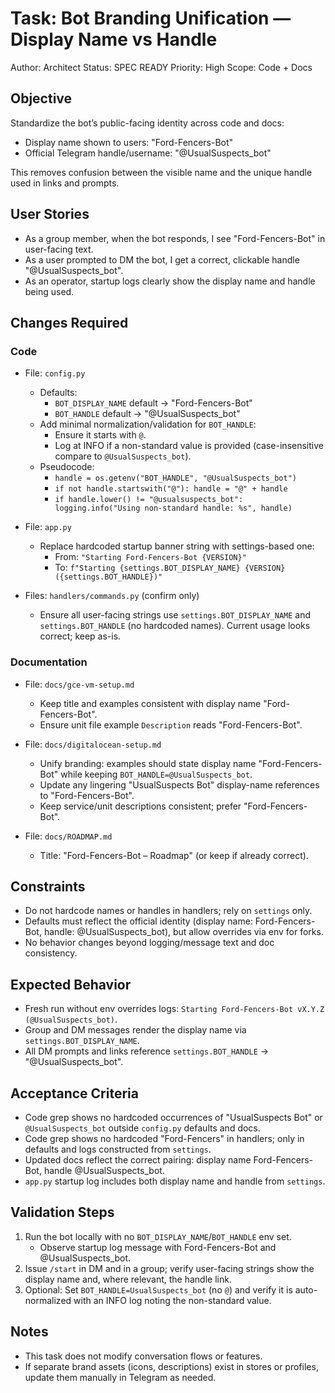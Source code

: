 # Task: Bot Branding Unification — Display Name vs Handle

Author: Architect
Status: SPEC READY
Priority: High
Scope: Code + Docs

## Objective
Standardize the bot’s public-facing identity across code and docs:
- Display name shown to users: "Ford-Fencers-Bot"
- Official Telegram handle/username: "@UsualSuspects_bot"

This removes confusion between the visible name and the unique handle used in links and prompts.

## User Stories
- As a group member, when the bot responds, I see "Ford-Fencers-Bot" in user-facing text.
- As a user prompted to DM the bot, I get a correct, clickable handle "@UsualSuspects_bot".
- As an operator, startup logs clearly show the display name and handle being used.

## Changes Required

### Code
- File: `config.py`
  - Defaults:
    - `BOT_DISPLAY_NAME` default → "Ford-Fencers-Bot"
    - `BOT_HANDLE` default → "@UsualSuspects_bot"
  - Add minimal normalization/validation for `BOT_HANDLE`:
    - Ensure it starts with `@`.
    - Log at INFO if a non-standard value is provided (case-insensitive compare to `@UsualSuspects_bot`).
  - Pseudocode:
    - `handle = os.getenv("BOT_HANDLE", "@UsualSuspects_bot")`
    - `if not handle.startswith("@"): handle = "@" + handle`
    - `if handle.lower() != "@usualsuspects_bot": logging.info("Using non-standard handle: %s", handle)`

- File: `app.py`
  - Replace hardcoded startup banner string with settings-based one:
    - From: `"Starting Ford-Fencers-Bot {VERSION}"`
    - To: `f"Starting {settings.BOT_DISPLAY_NAME} {VERSION} ({settings.BOT_HANDLE})"`

- Files: `handlers/commands.py` (confirm only)
  - Ensure all user-facing strings use `settings.BOT_DISPLAY_NAME` and `settings.BOT_HANDLE` (no hardcoded names). Current usage looks correct; keep as-is.

### Documentation
- File: `docs/gce-vm-setup.md`
  - Keep title and examples consistent with display name "Ford-Fencers-Bot".
  - Ensure unit file example `Description` reads "Ford-Fencers-Bot".

- File: `docs/digitalocean-setup.md`
  - Unify branding: examples should state display name "Ford-Fencers-Bot" while keeping `BOT_HANDLE=@UsualSuspects_bot`.
  - Update any lingering "UsualSuspects Bot" display-name references to "Ford-Fencers-Bot".
  - Keep service/unit descriptions consistent; prefer "Ford-Fencers-Bot".

- File: `docs/ROADMAP.md`
  - Title: "Ford-Fencers-Bot – Roadmap" (or keep if already correct).

## Constraints
- Do not hardcode names or handles in handlers; rely on `settings` only.
- Defaults must reflect the official identity (display name: Ford-Fencers-Bot, handle: @UsualSuspects_bot), but allow overrides via env for forks.
- No behavior changes beyond logging/message text and doc consistency.

## Expected Behavior
- Fresh run without env overrides logs: `Starting Ford-Fencers-Bot vX.Y.Z (@UsualSuspects_bot)`.
- Group and DM messages render the display name via `settings.BOT_DISPLAY_NAME`.
- All DM prompts and links reference `settings.BOT_HANDLE` → "@UsualSuspects_bot".

## Acceptance Criteria
- Code grep shows no hardcoded occurrences of "UsualSuspects Bot" or `@UsualSuspects_bot` outside `config.py` defaults and docs.
- Code grep shows no hardcoded "Ford-Fencers" in handlers; only in defaults and logs constructed from `settings`.
- Updated docs reflect the correct pairing: display name Ford-Fencers-Bot, handle @UsualSuspects_bot.
- `app.py` startup log includes both display name and handle from `settings`.

## Validation Steps
1) Run the bot locally with no `BOT_DISPLAY_NAME`/`BOT_HANDLE` env set.
   - Observe startup log message with Ford-Fencers-Bot and @UsualSuspects_bot.
2) Issue `/start` in DM and in a group; verify user-facing strings show the display name and, where relevant, the handle link.
3) Optional: Set `BOT_HANDLE=UsualSuspects_bot` (no `@`) and verify it is auto-normalized with an INFO log noting the non-standard value.

## Notes
- This task does not modify conversation flows or features.
- If separate brand assets (icons, descriptions) exist in stores or profiles, update them manually in Telegram as needed.

